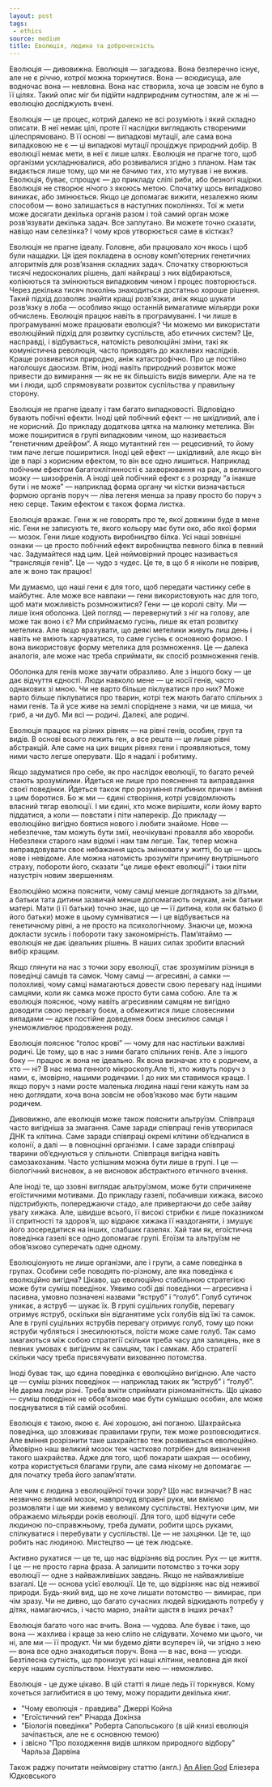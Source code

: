 ```yaml
---
layout: post
tags:
 - ethics
source: medium
title: Еволюція, людина та доброчесність
---
```

Еволюція — дивовижна. Еволюція — загадкова. Вона безперечно існує, але не є річчю, котрої можна торкнутися. Вона — всюдисуща, але водночас вона — невловна. Вона нас створила, хоча це зовсім не було в її цілях. Такий опис міг би підійти надприродним сутностям, але ж ні — еволюцію досліджують вчені.

Еволюція — це процес, котрий далеко не всі розуміють і який складно описати. В неї немає цілі, проте її наслідки виглядають створеними цілеспрямовано. В її основі — випадкові мутації, але сама вона випадковою не є — ці випадкові мутації проціджує природний добір. В еволюції немає мети, в неї є лише шлях. Еволюція не прагне того, щоб організми ускладнювалися, або розвивалися згідно з планом. Нам так видається лише тому, що ми не бачимо тих, хто мутував і не вижив. Еволюція, буває, спрощує — до прикладу сліпі риби, або безногі ящірки. Еволюція не створює нічого з якоюсь метою. Спочатку щось випадково виникає, або змінюється. Якщо це допомагає вижити, незалежно яким способом — воно залишається в наступних поколіннях. Тої ж мети може досягати декілька органів разом і той самий орган може розв’язувати декілька задач. Все заплутано. Ви можете точно сказати, навіщо нам селезінка? І чому кров утворюється саме в кістках?

Еволюція не прагне ідеалу. Головне, аби працювало хоч якось і щоб були нащадки. Ця ідея покладена в основу комп’ютерних генетичних алгоритмів для розв’язання складних задач. Спочатку створюються тисячі недосконалих рішень, далі найкращі з них відбираються, копіюються та змінюються випадковим чином і процес повторюється. Через декілька тисяч поколінь знаходиться достатньо хороше рішення. Такий підхід дозволяє знайти кращі розв’язки, аніж якщо шукати розв’язку в лоба — особливо якщо останній вимагатиме мільярди роки обчислень. Еволюція працює навіть в програмуванні. І чи лише в програмуванні може працювати еволюція? Чи можемо ми використати еволюційний підхід для розвитку суспільств, або етичних систем? Це, насправді, і відбувається, натомість революційні зміни, такі як комуністична революція, часто приводять до жахливих наслідків. Краще розвиватися природно, аніж катастрофічно. Про це постійно наголошує даосизм. Втім, іноді навіть природний розвиток може привести до вимирання — як не як більшість видів вимерли. Але на те ми і люди, щоб спрямовувати розвиток суспільства у правильну сторону.

Еволюція не прагне ідеалу і там багато випадковості. Відповідно бувають побічні ефекти. Іноді цей побічний ефект — не шкідливий, але і не корисний. До прикладу додаткова цятка на малюнку метелика. Він може поширитися в групі випадковим чином, що називається “генетичним дрейфом”. А якщо мутантний ген — рецесивний, то йому тим паче легше поширитися. Іноді цей ефект — шкідливий, але якщо він іде в парі з корисним ефектом, то він все одно лишиться. Наприклад побічним ефектом багатоклітинності є захворювання на рак, а великого мозку — шизофренія. А іноді цей побічний ефект є з розряду “а інакше бути і не може” — наприклад форма органу чи кістки визначається формою органів поруч — ліва легеня менша за праву просто бо поруч з нею серце. Таким ефектом є також форма листка.

Еволюція вражає. Гени ж не говорять про те, якої довжини буде в мене ніс. Гени не записують те, якого кольору має бути око, або якої форми — мозок. Гени лише кодують виробництво білка. Усі наші зовнішні ознаки — це просто побічний ефект виробництва певного білка в певний час. Задумайтеся над цим. Цей неймовірний процес називається “трансляція генів”. Це — чудо з чудес. Це те, в що б я ніколи не повірив, але ж воно так працює!

Ми думаємо, що наші гени є для того, щоб передати частинку себе в майбутнє. Але може все навпаки — гени використовують нас для того, щоб мати можливість розмножитися? Гени — це королі світу. Ми — лише їхня оболонка. Цей погляд — перевернутий з ніг на голову, але може так воно і є? Ми сприймаємо гусінь, лише як етап розвитку метелика. Але якщо врахувати, що деякі метелики живуть лиш день і навіть не вміють харчуватися, то саме гусінь є основною формою. І вона використовує форму метелика для розмноження. Це — далека аналогія, але може нас треба сприймати, як спосіб розмноження генів.

Оболонка для генів може звучати образливо. Але з іншого боку — це дає відчуття єдності. Люди навколо мене — це носії генів, часто однакових зі мною. Чи не варто більше піклуватися про них? Може варто більше піклуватися про тварин, котрі теж мають багато спільних з нами генів. Та й усе живе на землі споріднене з нами, чи це миша, чи гриб, а чи дуб. Ми всі — родичі. Далекі, але родичі.

Еволюція працює на різних рівнях — на рівні генів, особин, груп та видів. В основі всього лежить ген, а все решта — це лише рівні абстракцій. Але саме на цих вищих рівнях гени і проявляються, тому ними часто легше оперувати. Що я надалі і робитиму.

Якщо задуматися про себе, як про наслідок еволюції, то багато речей стають зрозумілими. Йдеться не лише про пояснення та виправдання своєї поведінки. Йдеться також про розуміння глибиних причин і вміння з цим боротися. Бо ж ми — єдині створіння, котрі усвідомлюють власний тягар еволюції. І ми єдині, хто може вирішити, коли йому варто піддатися, а коли — повстати і піти наперекір. До прикладу — еволюційно вигідно боятися нового і любити знайоме. Нове — небезпечне, там можуть бути змії, неочікувані провалля або хвороби. Небезпеки старого нам відомі і нам там легше. Так, тепер можна виправдовувати своє небажання щось змінювати у житті, бо це — щось нове і невідоме. Але можна натомість зрозуміти причину внутрішнього страху, побороти його, сказати “це лише ефект еволюції” і таки піти назустріч новим звершенням.

Еволюційно можна пояснити, чому самці менше доглядають за дітьми, а батьки тата дитини зазвичай менше допомагають онукам, аніж батьки матері. Мати (і її батьки) точно знає, що це — її дитина, коли як батько (і його батьки) може в цьому сумніватися — і це відбувається на генетичному рівні, а не просто на психологічному. Знаючи це, можна докласти зусиль і побороти таку закономірність. Пам’ятаймо — еволюція не дає ідеальних рішень. В наших силах зробити власний вибір кращим.

Якщо глянути на нас з точки зору еволюції, стає зрозумілим різниця в поведінці самців та самок. Чому самці — агресивні, а самки — полохливі, чому самці намагаються довести свою перевагу над іншими самцями, коли як самка може просто бути сама собою. Але та ж еволюція пояснює, чому навіть агресивним самцям не вигідно доводити свою перевагу боєм, а обмежитися лише словесними випадами — адже постійне доведення боєм знесилює самця і унеможливлює продовження роду.

Еволюція пояснює “голос крові” — чому для нас настільки важливі родичі. Це тому, що в нас з ними багато спільних генів. Але з іншого боку — працює ж вона не ідеально. Як вона визначає хто є родичем, а хто — ні? В нас нема генного мікроскопу.Але ті, хто живуть поруч з нами, є, імовірно, нашими родичами. І до них ми ставимося краще. І якщо поруч з нами росте маленька людина наші гени кажуть нам за нею доглядати, хоча вона зовсім не обов’язково має бути нашим родичем.

Дивовижно, але еволюція може також пояснити альтруїзм. Співпраця часто вигідніша за змагання. Саме заради співпраці генів утворилася ДНК та клітина. Саме заради співпраці окремі клітини об’єдналися в колонії, а далі — в повноцінні організми. І саме заради співпраці тварини об’єднуються у спільноти. Співпраця вигідна навіть самозакоханим. Часто успішним можна бути лише в групі. І це — біологічний висновок, а не висновок абстрактного етичного вчення.

Але іноді те, що ззовні виглядає альтруїзмом, може бути спричинене егоїстичними мотивами. До прикладу газелі, побачивши хижака, високо підстрибують, попереджаючи стадо, але привертаючи до себе зайву увагу хижака. Але, швидше всього, її високі стрибки є лише показником її спритності та здоров’я, що відраює хижака її наздоганяти, і змушує його зосередитися на інших, слабших газелях. Хай там як, егоїстична поведінка газелі все одно допомагає групі. Егоїзм та альтруїзм не обов’язково суперечать одне одному.

Еволюціонують не лише організми, але і групи, а саме поведінка в групах. Особини себе поводять по-різному, але яка поведінка є еволюційно вигідна? Цікаво, що еволюційно стабільною стратегією може бути суміш поведінок. Уявимо собі дві поведінки — агресивна і пасивна, умовно позначені назвами “яструб” і “голуб”. Голуб сутичок уникає, а яструб — шукає їх. В групі суцільних голубів, перевагу отримує яструб, оскільки він відганятиме усіх голубів від їжі та самок. Але в групі суцільних яструбів перевагу отримує голуб, тому що поки яструби чубляться і знесилюються, поїсти може саме голуб. Так само змагаються між собою стратегії скільки треба часу для залицянь, яке в певних умовах є вигідним як самцям, так і самкам. Або стратегії скільки часу треба присвячувати вихованню потомства.

Іноді буває так, що єдина поведінка є еволюційно вигідною. Але часто це — суміш різних поведінок — наприклад таких як “яструб” і “голуб”. Не дарма люди різні. Треба вміти сприймати різноманітність. Що цікаво — суміш поведінок не обов’язково має бути сумішшю особин, але може поєднуватися в тій самій особині.

Еволюція є такою, якою є. Ані хорошою, ані поганою. Шахрайська поведінка, що зловживає правилами групи, теж може розповсюдитися. Але вміння розрізнити таке шахрайство теж розвивається еволюційно. Ймовірно наш великий мозок теж частково потрібен для визначення такого шахрайства. Адже для того, щоб покарати шахрая — особину, котра користується благами групи, але сама нікому не допомагає — для початку треба його запам’ятати.

Але чим є людина з еволюційної точки зору? Що нас визначає? В нас незвично великий мозок, навпрочуд вправні руки, ми вміємо розмовляти і ще ми живемо у великому суспільстві. Нехтуючи цим, ми ображаємо мільярди років еволюції. Для того, щоб відчути себе людиною по-справжньому, треба думати, робити щось руками, спілкуватися і перебувати у суспільстві. Це — не захцянки. Це те, що робить нас людиною. Мистецтво — це теж людське.

Активно рухатися — це те, що нас відрізняє від рослин. Рух — це життя. І це — не просто гарна фраза. А залишити потомство з точки зору еволюції — одне з найважливіших завдань. Якщо не найважливіше взагалі. Це — основа усієї еволюції. Це те, що відрізняє нас від неживої природи. Будь-який вид, що не хоче лишати потомство — вимирає, при чім зразу. Чи не дивно, що багато сучасних людей відкидають потребу у дітях, намагаючись, і часто марно, знайти щастя в інших речах?

Еволюція багато чого нас вчить. Вона — чудова. Але буває і таке, що вона — жахлива і краще за нею сліпо не слідувати. Хочемо ми цього, чи ні, але ми — її продукт. Чи ми будемо діяти всупереч їй, чи згідно з нею — вона все одно знаходиться поруч. Вона — в нас, вона — усюди. Безтілесна сутність, що пронизує усі наші клітини, невловна дія якої керує нашим суспільством. Нехтувати нею — неможливо.

Еволюція - це дуже цікаво. В цій статті я лише ледь її торкнувся. Кому хочеться заглибитися в цю тему, можу порадити декілька книг.

- "Чому еволюція - правдива" Джеррі Койна
- "Егоїстичний ген" Річарда Докінза
- "Біологія поведінки" Роберта Сапольського (в цій книзі еволюція зачіпається, але не є основною темою)
- і звісно "Про походження видів шляхом природного відбору" Чарльза Дарвіна

Також раджу почитати неймовірну статтю (англ.) [An Alien God](https://www.lesswrong.com/posts/pLRogvJLPPg6Mrvg4/an-alien-god) Еліезера Юдковського
